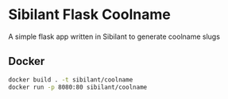 # Sibilant Flask Coolname

A simple flask app written in Sibilant to generate coolname slugs


## Docker

```bash
docker build . -t sibilant/coolname
docker run -p 8080:80 sibilant/coolname
```
